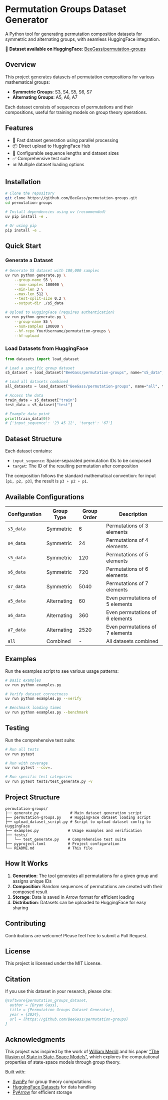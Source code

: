 # Permutation Groups Dataset Generator

A Python tool for generating permutation composition datasets for symmetric and alternating groups, with seamless HuggingFace integration.

🤗 **Dataset available on HuggingFace**: [BeeGass/permutation-groups](https://huggingface.co/datasets/BeeGass/permutation-groups)

## Overview

This project generates datasets of permutation compositions for various mathematical groups:
- **Symmetric Groups**: S3, S4, S5, S6, S7
- **Alternating Groups**: A5, A6, A7

Each dataset consists of sequences of permutations and their compositions, useful for training models on group theory operations.

## Features

- 🚀 Fast dataset generation using parallel processing
- 📦 Direct upload to HuggingFace Hub
- 🔧 Configurable sequence lengths and dataset sizes
- ✅ Comprehensive test suite
- 📊 Multiple dataset loading options

## Installation

```bash
# Clone the repository
git clone https://github.com/BeeGass/permutation-groups.git
cd permutation-groups

# Install dependencies using uv (recommended)
uv pip install -e .

# Or using pip
pip install -e .
```

## Quick Start

### Generate a Dataset

```bash
# Generate S5 dataset with 100,000 samples
uv run python generate.py \
    --group-name S5 \
    --num-samples 100000 \
    --min-len 3 \
    --max-len 512 \
    --test-split-size 0.2 \
    --output-dir ./s5_data

# Upload to HuggingFace (requires authentication)
uv run python generate.py \
    --group-name S5 \
    --num-samples 100000 \
    --hf-repo YourUsername/permutation-groups \
    --hf-upload
```

### Load Datasets from HuggingFace

```python
from datasets import load_dataset

# Load a specific group dataset
s5_dataset = load_dataset("BeeGass/permutation-groups", name="s5_data", trust_remote_code=True)

# Load all datasets combined
all_datasets = load_dataset("BeeGass/permutation-groups", name="all", trust_remote_code=True)

# Access the data
train_data = s5_dataset["train"]
test_data = s5_dataset["test"]

# Example data point
print(train_data[0])
# {'input_sequence': '23 45 12', 'target': '67'}
```

## Dataset Structure

Each dataset contains:
- `input_sequence`: Space-separated permutation IDs to be composed
- `target`: The ID of the resulting permutation after composition

The composition follows the standard mathematical convention: for input `[p1, p2, p3]`, the result is `p3 ∘ p2 ∘ p1`.

## Available Configurations

| Configuration | Group Type | Group Order | Description |
|--------------|------------|-------------|-------------|
| `s3_data` | Symmetric | 6 | Permutations of 3 elements |
| `s4_data` | Symmetric | 24 | Permutations of 4 elements |
| `s5_data` | Symmetric | 120 | Permutations of 5 elements |
| `s6_data` | Symmetric | 720 | Permutations of 6 elements |
| `s7_data` | Symmetric | 5040 | Permutations of 7 elements |
| `a5_data` | Alternating | 60 | Even permutations of 5 elements |
| `a6_data` | Alternating | 360 | Even permutations of 6 elements |
| `a7_data` | Alternating | 2520 | Even permutations of 7 elements |
| `all` | Combined | - | All datasets combined |

## Examples

Run the examples script to see various usage patterns:

```bash
# Basic examples
uv run python examples.py

# Verify dataset correctness
uv run python examples.py --verify

# Benchmark loading times
uv run python examples.py --benchmark
```

## Testing

Run the comprehensive test suite:

```bash
# Run all tests
uv run pytest

# Run with coverage
uv run pytest --cov=.

# Run specific test categories
uv run pytest tests/test_generate.py -v
```

## Project Structure

```
permutation-groups/
├── generate.py              # Main dataset generation script
├── permutation-groups.py    # HuggingFace dataset loading script
├── upload_dataset_script.py # Script to upload dataset config to HuggingFace
├── examples.py             # Usage examples and verification
├── tests/
│   └── test_generate.py    # Comprehensive test suite
├── pyproject.toml          # Project configuration
└── README.md               # This file
```

## How It Works

1. **Generation**: The tool generates all permutations for a given group and assigns unique IDs
2. **Composition**: Random sequences of permutations are created with their composed result
3. **Storage**: Data is saved in Arrow format for efficient loading
4. **Distribution**: Datasets can be uploaded to HuggingFace for easy sharing

## Contributing

Contributions are welcome! Please feel free to submit a Pull Request.

## License

This project is licensed under the MIT License.

## Citation

If you use this dataset in your research, please cite:

```bibtex
@software{permutation_groups_dataset,
  author = {Bryan Gass},
  title = {Permutation Groups Dataset Generator},
  year = {2024},
  url = {https://github.com/BeeGass/permutation-groups}
}
```

## Acknowledgments

This project was inspired by the work of [William Merrill](https://github.com/viking-sudo-rm) and his paper ["The Illusion of State in State-Space Models"](https://arxiv.org/abs/2404.08819), which explores the computational properties of state-space models through group theory.

Built with:
- [SymPy](https://www.sympy.org/) for group theory computations
- [HuggingFace Datasets](https://huggingface.co/docs/datasets/) for data handling
- [PyArrow](https://arrow.apache.org/docs/python/) for efficient storage